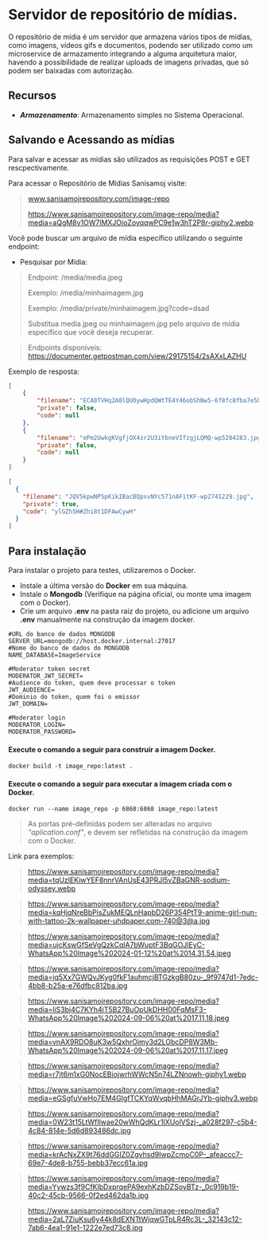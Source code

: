 # Servidor de repositório de mídias.
O repositório de mídia é um servidor que armazena vários tipos de mídias, como imagens, vídeos gifs e documentos, podendo ser utilizado como um microservice de armazamento integrando a alguma arquitetura maior, havendo a possibilidade de
realizar uploads de imagens privadas, que só podem ser baixadas com autorização.

## Recursos
- ***Armazenamento***: Armazenamento simples no Sistema Operacional.

## Salvando e Acessando as mídias
Para salvar e acessar as mídias são utilizados as requisições POST e GET rescpectivamente.

Para acessar o Repositório de Mídias Sanisamoj visite:
> www.sanisamojrepository.com/image-repo
> 
> https://www.sanisamojrepository.com/image-repo/media?media=aQgM8v1OW7lMXJOioZovqqwPC9e1w3hT2P8r-giphy2.webp

Você pode buscar um arquivo de mídia específico utilizando o seguinte endpoint:

- Pesquisar por Mídia:
> Endpoint: /media/media.jpeg
> 
> Exemplo: /media/minhaimagem.jpg
> 
> Exemplo: /media/private/minhaimagem.jpg?code=dsad
> 
> Substitua media.jpeg ou minhaimagem.jpg pelo arquivo de mídia específico que você deseja recuperar.

> Endpoints disponíveis: https://documenter.getpostman.com/view/29175154/2sAXxLAZHU

Exemplo de resposta:
```json
[
    {
        "filename": "ECA0TVHq2A0lQUOywHpdQWtTE4Y46obShNw5-6f8fc8fba7e5b825373c21053bed9a36.jpg",
        "private": false,
        "code": null
    },
    {
        "filename": "ePm2UwkgKVgfjOX4zr2U3iYbneVIfzgjLQMQ-wp5284283.jpg",
        "private": false,
        "code": null
    }
]
```

```json
[
  {
    "filename": "JQV5kpwNP5pKikIBacBQpxvNYc571nAFitKF-wp2741229.jpg",
    "private": true,
    "code": "ylGZhSH#Zhi8t1DFAwCywH"
  }
]
```

## Para instalação
Para instalar o projeto para testes, utilizaremos o Docker.

- Instale a última versão do **Docker** em sua máquina.
- Instale o **Mongodb** (Verifique na página oficial, ou monte uma imagem com o Docker).
- Crie um arquivo **.env** na pasta raiz do projeto, ou adicione um arquivo **.env** manualmente na construção da imagem docker.

```.env
#URL do banco de dados MONGODB
SERVER_URL=mongodb://host.docker.internal:27017
#Nome do banco de dados do MONGODB
NAME_DATABASE=ImageService

#Moderator token secret
MODERATOR_JWT_SECRET=
#Audience do token, quem deve processar o token
JWT_AUDIENCE=
#Dominio do token, quem foi o emissor
JWT_DOMAIN=

#Moderator login
MODERATOR_LOGIN=
MODERATOR_PASSWORD=
```

#### Execute o comando a seguir para construir a imagem Docker.

    docker build -t image_repo:latest .

#### Execute o comando a seguir para executar a imagem criada com o Docker.

    docker run --name image_repo -p 6868:6868 image_repo:latest

> As portas pré-definidas podem ser alteradas no arquivo *"aplication.conf"*, e devem ser refletidas na construção da imagem com o Docker.


Link para exemplos:
> https://www.sanisamojrepository.com/image-repo/media?media=tqUzlEKiwYEF8nnrVAnUsE43PRJl5vZBaGNR-sodium-odyssey.webp

> https://www.sanisamojrepository.com/image-repo/media?media=kqHjqNreBbPisZukMEQLnHapbD26P354PtT9-anime-girl-nun-with-tattoo-2k-wallpaper-uhdpaper.com-740@3@a.jpg

> https://www.sanisamojrepository.com/image-repo/media?media=ujcKswGfSeVgQzkCqlA7bWuptF3BqGOJlEyC-WhatsApp%20Image%202024-01-12%20at%2014.31.54.jpeg

> https://www.sanisamojrepository.com/image-repo/media?media=jq5Xx7GWQvJKyg0fkF1auhmcjBTGzkgB80zu-_9f9747d1-7edc-4bb8-b25a-e76dfbc812ba.jpg

> https://www.sanisamojrepository.com/image-repo/media?media=liS3bj4C7KYh4iT5B27BuOpUkDHH00FqMsF3-WhatsApp%20Image%202024-09-06%20at%2017.11.18.jpeg

> https://www.sanisamojrepository.com/image-repo/media?media=vnAX9RDO8uK3w5QxhrOimy3d2LObcDP8W3Mb-WhatsApp%20Image%202024-09-06%20at%2017.11.17.jpeg

> https://www.sanisamojrepository.com/image-repo/media?media=r7jt6m1xG0NocEBiojwrhWWcN5n74LZNnowh-giphy1.webp

> https://www.sanisamojrepository.com/image-repo/media?media=eGSgfuVwHo7EM4GIgfTCKYqWvqbHhMAGrJYb-giphy3.webp

> https://www.sanisamojrepository.com/image-repo/media?media=0W23t15LtWfIlwae20wWhQdKLr1IXUolVSzj-_a028f297-c5b4-4c84-814e-5d6d893486dc.jpg

> https://www.sanisamojrepository.com/image-repo/media?media=krAcNxZX9t76ddGGIZ0Zgvhsd9IwpZcmoC0P-_afeaccc7-69e7-4de8-b755-bebb37ecc61a.jpg

> https://www.sanisamojrepository.com/image-repo/media?media=Yywzs3f9CfKlbDxprqePA9exhKzbDZSoyBTz-_0c919b19-40c2-45cb-9566-0f2ed462da1b.jpg

> https://www.sanisamojrepository.com/image-repo/media?media=2aL7ZiuKsu6y44k8dEXNTtWjqwGTpLR4Rc3L-_32143c12-7ab6-4ea1-91e1-1222e7ed73c8.jpg